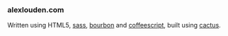 ### alexlouden.com

Written using HTML5, [sass](sass-lang.com), [bourbon](bourbon.io) and [coffeescript](coffeescript.org), built using [cactus](cactusformac.com).